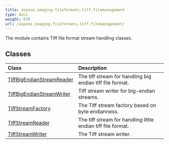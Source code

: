```yaml
---
title: aspose.imaging.fileformats.tiff.filemanagement
type: docs
weight: 670
url: /aspose.imaging.fileformats.tiff.filemanagement/
---
```



The module contains Tiff file format stream handling classes.

## **Classes**
| **Class** | **Description** |
| :- | :- |
| [TiffBigEndianStreamReader](/imaging/python-net/aspose.imaging.fileformats.tiff.filemanagement/tiffbigendianstreamreader/) | The tiff stream for handling big endian tiff file format. |
| [TiffBigEndianStreamWriter](/imaging/python-net/aspose.imaging.fileformats.tiff.filemanagement/tiffbigendianstreamwriter/) | Tiff stream writer for big-endian streams. |
| [TiffStreamFactory](/imaging/python-net/aspose.imaging.fileformats.tiff.filemanagement/tiffstreamfactory/) | The Tiff stream factory based on byte endianness. |
| [TiffStreamReader](/imaging/python-net/aspose.imaging.fileformats.tiff.filemanagement/tiffstreamreader/) | The tiff stream for handling little endian tiff file format. |
| [TiffStreamWriter](/imaging/python-net/aspose.imaging.fileformats.tiff.filemanagement/tiffstreamwriter/) | The Tiff stream writer. |
